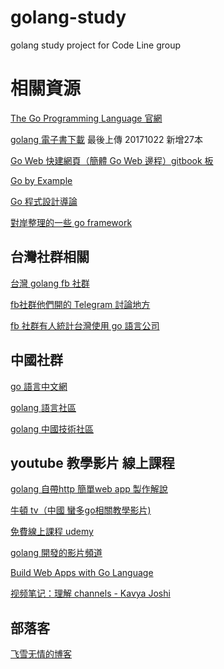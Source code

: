 # golang-study
golang study project for Code Line group

# 相關資源
[The Go Programming Language 官網](https://golang.org/)

[golang 電子書下載](https://drive.google.com/drive/folders/0BwhPyk1glgffS25Dd2FCclFRR0k?usp=sharing) 最後上傳 20171022 新增27本

[Go Web 快建網頁（簡體 Go Web 邊程）gitbook 板](http://dmdgeeker.com/goBook/)

[Go by Example](https://gobyexample.com/)

[Go 程式設計導論](http://golang-zhtw.netdpi.net/)

[對岸整理的一些 go framework](http://www.open-open.com/lib/view/open1404741891325.html)

## 台灣社群相關
[台灣 golang fb 社群](https://www.facebook.com/groups/269001993248363/)

[fb社群他們開的 Telegram 討論地方](https://t.me/golangtw)

[fb 社群有人統計台灣使用 go 語言公司](https://github.com/golangtw/jobs/issues/11)

## 中國社群
[go 語言中文網](https://studygolang.com/)

[golang 語言社區](http://www.golang.ltd/)

[golang 中國技術社區](https://gocn.io/)

## youtube  教學影片 線上課程
[golang 自帶http 簡單web app 製作解說](https://github.com/KnightFlyer/knightFly-blogs/blob/master/golang/simpleWebApp.md)

[牛頓 tv（中國 蠻多go相關教學影片)](http://www.newton.tv/uya/index.html)

[免費線上課程 udemy](https://www.udemy.com/goprogramming/)

[golang 開發的影片頻道](https://www.youtube.com/channel/UC_BzFbxG2za3bp5NRRRXJSw)

[Build Web Apps with Go Language](https://www.youtube.com/watch?time_continue=32&v=Vlie-srOU8c)

[视频笔记：理解 channels - Kavya Joshi ](https://blog.lab99.org/post/golang-2017-10-04-video-understanding-channels.html?utm_content=buffer72b88&utm_medium=social&utm_source=facebook.com&utm_campaign=buffer)

## 部落客
[飞雪无情的博客](http://www.flysnow.org/)

